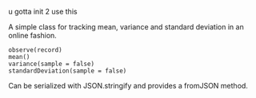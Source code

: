 u gotta init 2 use this

A simple class for tracking mean, variance and standard deviation in an online fashion.

`observe(record)`  
`mean()`  
`variance(sample = false)`  
`standardDeviation(sample = false)`  

Can be serialized with JSON.stringify and provides a fromJSON method.

